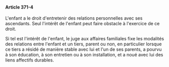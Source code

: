 #### Article 371-4

L'enfant a le droit d'entretenir des relations personnelles avec ses ascendants. Seul l'intérêt de l'enfant peut faire obstacle à l'exercice de ce droit.

Si tel est l'intérêt de l'enfant, le juge aux affaires familiales fixe les modalités des relations entre l'enfant et un tiers, parent ou non, en particulier lorsque ce tiers a résidé de manière stable avec lui et l'un de ses parents, a pourvu à son éducation, à son entretien ou à son installation, et a noué avec lui des liens affectifs durables.

